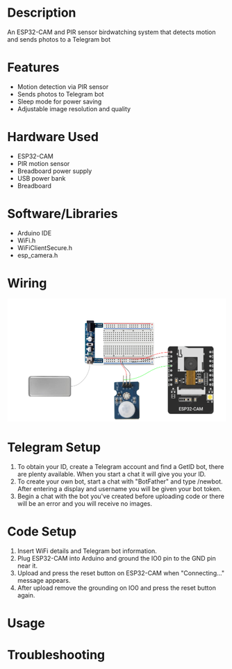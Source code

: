 # Description
An ESP32-CAM and PIR sensor birdwatching system that detects motion and sends photos to a Telegram bot
# Features
* Motion detection via PIR sensor
* Sends photos to Telegram bot
* Sleep mode for power saving
* Adjustable image resolution and quality
# Hardware Used
* ESP32-CAM
* PIR motion sensor
* Breadboard power supply
* USB power bank
* Breadboard
# Software/Libraries
* Arduino IDE
* WiFi.h
* WiFiClientSecure.h
* esp_camera.h
# Wiring
![Wiring Setup](https://github.com/Jack-Tack/Birdwatcher/blob/main/images/wiring.png "Wiring")
# Telegram Setup
1. To obtain your ID, create a Telegram account and find a GetID bot, there are plenty available. When you start a chat it will give you your ID.
2. To create your own bot, start a chat with "BotFather" and type /newbot. After entering a display and username you will be given your bot token.
3. Begin a chat with the bot you've created before uploading code or there will be an error and you will receive no images.
# Code Setup
1. Insert WiFi details and Telegram bot information.
2. Plug ESP32-CAM into Arduino and ground the IO0 pin to the GND pin near it.
3. Upload and press the reset button on ESP32-CAM when "Connecting..." message appears.
4. After upload remove the grounding on IO0 and press the reset button again.
# Usage
# Troubleshooting
